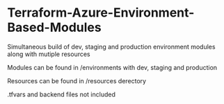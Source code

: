 # Terraform-Azure-Environment-Based-Modules

Simultaneous build of dev, staging and production environment modules along with mutiple resources

Modules can be found in /environments with dev, staging and production

Resources can be found in /resources derectory

.tfvars and backend files not included
